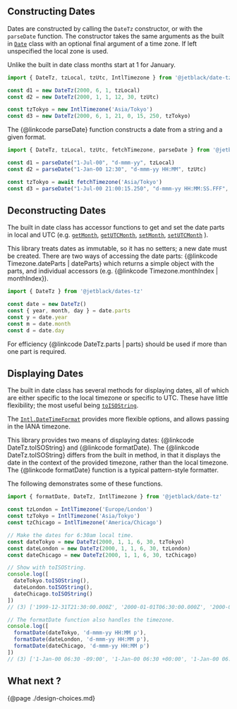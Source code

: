 ## Constructing Dates

Dates are constructed by calling the `DateTz` constructor, or with the `parseDate` function.
The constructor takes the same arguments as the built in
[`Date`](https://developer.mozilla.org/en-US/docs/Web/JavaScript/Reference/Global_Objects/Date)
class with an optional final argument of a time zone. If left unspecified the local zone is used.

Unlike the built in date class months start at 1 for January.

```js
import { DateTz, tzLocal, tzUtc, IntlTimezone } from '@jetblack/date-tz'

const d1 = new DateTz(2000, 6, 1, tzLocal)
const d2 = new DateTz(2000, 1, 1, 12, 30, tzUtc)

const tzTokyo = new IntlTimezone('Asia/Tokyo')
const d3 = new DateTz(2000, 6, 1, 21, 0, 15, 250, tzTokyo)
```

The {@linkcode parseDate} function constructs a date from a string and a given
format.

```js
import { DateTz, tzLocal, tzUtc, fetchTimezone, parseDate } from '@jetblack/date-tz'

const d1 = parseDate("1-Jul-00", "d-mmm-yy", tzLocal)
const d2 = parseDate("1-Jan-00 12:30", "d-mmm-yy HH:MM", tzUtc)

const tzTokyo = await fetchTimezone('Asia/Tokyo')
const d3 = parseDate("1-Jul-00 21:00:15.250", "d-mmm-yy HH:MM:SS.FFF", tzTokyo)
```

## Deconstructing Dates

The built in date class has accessor functions to get and set the date parts
in local and UTC (e.g.
[`getMonth`](https://developer.mozilla.org/en-US/docs/Web/JavaScript/Reference/Global_Objects/Date/getMonth),
[`getUTCMonth`](https://developer.mozilla.org/en-US/docs/Web/JavaScript/Reference/Global_Objects/Date/getUTCMonth),
[`setMonth`](https://developer.mozilla.org/en-US/docs/Web/JavaScript/Reference/Global_Objects/Date/setMonth),
[`setUTCMonth`](https://developer.mozilla.org/en-US/docs/Web/JavaScript/Reference/Global_Objects/Date/setUTCMonth)
).

This library treats dates as immutable, so it has no setters; a new date must be
created. There are two ways of accessing the date parts:
{@linkcode Timezone.dateParts | dateParts} which returns a simple object with
the parts, and individual accessors (e.g. {@linkcode Timezone.monthIndex | monthIndex}).

```js
import { DateTz } from '@jetblack/dates-tz'

const date = new DateTz()
const { year, month, day } = date.parts
const y = date.year
const m = date.month
const d = date.day
```

For efficiency {@linkcode DateTz.parts | parts} should be used if more
than one part is required.

## Displaying Dates

The built in date class has several methods for displaying dates, all of which are either
specific to the local timezone or specific to UTC. These have little flexibility; the most
useful being [`toISOString`](https://developer.mozilla.org/en-US/docs/Web/JavaScript/Reference/Global_Objects/Date/toISOString).

The [`Intl.DateTimeFormat`](https://developer.mozilla.org/en-US/docs/Web/JavaScript/Reference/Global_Objects/Intl/DateTimeFormat) provides more flexible options, and allows passing in the IANA timezone.

This library provides two means of displaying dates: {@linkcode DateTz.toISOString}
and {@linkcode formatDate}. The {@linkcode DateTz.toISOString} differs from
the built in method, in that it displays the date in the context of the provided
timezone, rather than the local timezone. The
{@linkcode formatDate} function is a typical pattern-style formatter.

The following demonstrates some of these functions.

```js
import { formatDate, DateTz, IntlTimezone } from '@jetblack/date-tz'

const tzLondon = IntlTimezone('Europe/London')
const tzTokyo = IntlTimezone('Asia/Tokyo')
const tzChicago = IntlTimezone('America/Chicago')

// Make the dates for 6:30am local time.
const dateTokyo = new DateTz(2000, 1, 1, 6, 30, tzTokyo)
const dateLondon = new DateTz(2000, 1, 1, 6, 30, tzLondon)
const dateChicago = new DateTz(2000, 1, 1, 6, 30, tzChicago)

// Show with toISOString.
console.log([
  dateTokyo.toISOString(),
  dateLondon.toISOString(),
  dateChicago.toISOString()
])
// (3) ['1999-12-31T21:30:00.000Z', '2000-01-01T06:30:00.000Z', '2000-01-01T12:30:00.000Z']

// The formatDate function also handles the timezone.
console.log([
  formatDate(dateTokyo, 'd-mmm-yy HH:MM p'),
  formatDate(dateLondon, 'd-mmm-yy HH:MM p'),
  formatDate(dateChicago, 'd-mmm-yy HH:MM p')
])
// (3) ['1-Jan-00 06:30 -09:00', '1-Jan-00 06:30 +00:00', '1-Jan-00 06:30 +06:00']
```

## What next ?

{@page ./design-choices.md}

